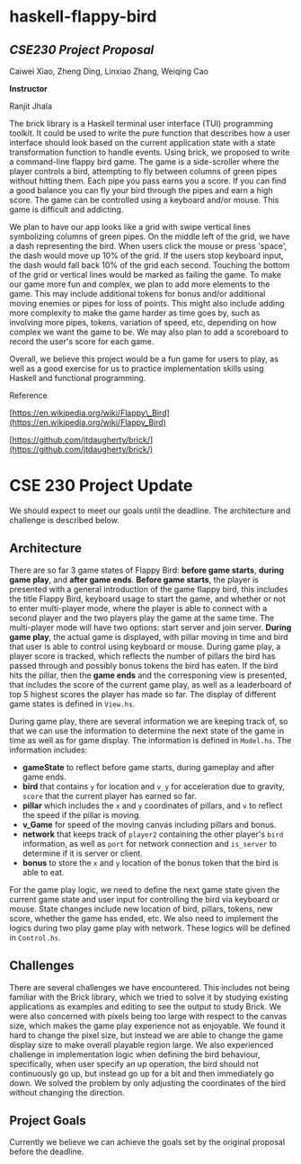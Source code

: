 # haskell-flappy-bird

## _CSE230 Project Proposal_

Caiwei Xiao, Zheng Ding, Linxiao Zhang, Weiqing Cao

**Instructor**

Ranjit Jhala

The brick library is a Haskell terminal user interface (TUI) programming toolkit. It could be used to write the pure function that describes how a user interface should look based on the current application state with a state transformation function to handle events. Using brick, we proposed to write a command-line flappy bird game. The game is a side-scroller where the player controls a bird, attempting to fly between columns of green pipes without hitting them. Each pipe you pass earns you a score. If you can find a good balance you can fly your bird through the pipes and earn a high score. The game can be controlled using a keyboard and/or mouse. This game is difficult and addicting.

We plan to have our app looks like a grid with swipe vertical lines symbolizing columns of green pipes. On the middle left of the grid, we have a dash representing the bird. When users click the mouse or press &#39;space&#39;, the dash would move up 10% of the grid. If the users stop keyboard input, the dash would fall back 10% of the grid each second. Touching the bottom of the grid or vertical lines would be marked as failing the game. To make our game more fun and complex, we plan to add more elements to the game. This may include additional tokens for bonus and/or additional moving enemies or pipes for loss of points. This might also include adding more complexity to make the game harder as time goes by, such as involving more pipes, tokens, variation of speed, etc, depending on how complex we want the game to be. We may also plan to add a scoreboard to record the user&#39;s score for each game.

Overall, we believe this project would be a fun game for users to play, as well as a good exercise for us to practice implementation skills using Haskell and functional programming.

Reference

[https://en.wikipedia.org/wiki/Flappy\_Bird](https://en.wikipedia.org/wiki/Flappy_Bird)

[https://github.com/jtdaugherty/brick/](https://github.com/jtdaugherty/brick/)


# CSE 230 Project Update 
We should expect to meet our goals until the deadline. The architecture and challenge is described below.

## Architecture

There are so far 3 game states of Flappy Bird: **before game starts**, **during game play**, and **after game ends**. **Before game starts**, the player is presented with a general introduction of the game flappy bird, this includes the title Flappy Bird, keyboard usage to start the game, and whether or not to enter multi-player mode, where the player is able to connect with a second player and the two players play the game at the same time. The multi-player mode will have two options: start server and join server. **During game play**, the actual game is displayed, with pillar moving in time and bird that user is able to control using keyboard or mouse. During game play, a player score is tracked, which reflects the number of pillars the bird has passed through and possibly bonus tokens the bird has eaten. If the bird hits the pillar, then the **game ends** and the corresponing view is presented, that includes the score of the current game play, as well as a leaderboard of top 5 highest scores the player has made so far. The display of different game states is defined in `View.hs`. 

During game play, there are several information we are keeping track of, so that we can use the information to determine the next state of the game in time as well as for game display. The information is defined in `Model.hs`. The information includes:
* **gameState** to reflect before game starts, during gameplay and after game ends.
* **bird** that contains `y` for location and `v_y` for acceleration due to gravity, `score` that the current player has earned so far.
* **pillar** which includes the `x` and `y` coordinates of pillars, and `v` to reflect the speed if the pillar is moving.
* **v_Game** for speed of the moving canvas including pillars and bonus.
* **network** that keeps track of `player2` containing the other player's `bird` information, as well as `port` for network connection and `is_server` to determine if it is server or client.
* **bonus** to store the `x` and `y` location of the bonus token that the bird is able to eat.

For the game play logic, we need to define the next game state given the current game state and user input for controlling the bird via keyboard or mouse. State changes include new location of bird, pillars, tokens, new score, whether the game has ended, etc. We also need to implement the logics during two play game play with network. These logics will be defined in `Control.hs`.

## Challenges
There are several challenges we have encountered. This includes not being familiar with the Brick library, which we tried to solve it by studying existing applications as examples and editing to see the output to study Brick. We were also concerned with pixels being too large with respect to the canvas size, which makes the game play experience not as enjoyable. We found it hard to change the pixel size, but instead we are able to change the game display size to make overall playable region large. We also experienced challenge in implementation logic when defining the bird behaviour, specifically, when user specify an up operation, the bird should not continuously go up, but instead go up for a bit and then immediately go down. We solved the problem by only adjusting the coordinates of the bird without changing the direction. <TODO>

## Project Goals

Currently we believe we can achieve the goals set by the original proposal before the deadline.
